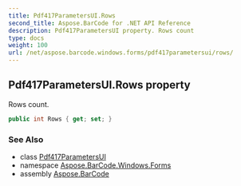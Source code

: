 ```yaml
---
title: Pdf417ParametersUI.Rows
second_title: Aspose.BarCode for .NET API Reference
description: Pdf417ParametersUI property. Rows count
type: docs
weight: 100
url: /net/aspose.barcode.windows.forms/pdf417parametersui/rows/
---
```

## Pdf417ParametersUI.Rows property

Rows count.

```csharp
public int Rows { get; set; }
```

### See Also

* class [Pdf417ParametersUI](../)
* namespace [Aspose.BarCode.Windows.Forms](../../pdf417parametersui/)
* assembly [Aspose.BarCode](../../../)


